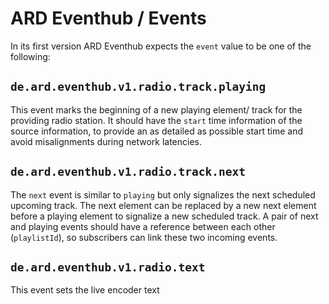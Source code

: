 # ARD Eventhub / Events

In its first version ARD Eventhub expects the `event` value to be one of the following:

## `de.ard.eventhub.v1.radio.track.playing`

This event marks the beginning of a new playing element/ track for the providing radio station. It should have the `start` time information of the source information, to provide an as detailed as possible start time and avoid misalignments during network latencies.

## `de.ard.eventhub.v1.radio.track.next`

The `next` event is similar to `playing` but only signalizes the next scheduled upcoming track. The next element can be replaced by a new next element before a playing element to signalize a new scheduled track.
A pair of next and playing events should have a reference between each other (`playlistId`), so subscribers can link these two incoming events.

## `de.ard.eventhub.v1.radio.text`

This event sets the live encoder text
